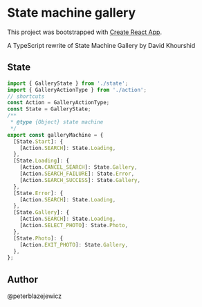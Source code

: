 # State machine gallery

This project was bootstrapped with [Create React App](https://github.com/facebookincubator/create-react-app).

A TypeScript rewrite of State Machine Gallery by David Khourshid

## State

```ts
import { GalleryState } from './state';
import { GalleryActionType } from './action';
// shortcuts
const Action = GalleryActionType;
const State = GalleryState;
/**
 * @type {Object} state machine
 */
export const galleryMachine = {
  [State.Start]: {
    [Action.SEARCH]: State.Loading,
  },
  [State.Loading]: {
    [Action.CANCEL_SEARCH]: State.Gallery,
    [Action.SEARCH_FAILURE]: State.Error,
    [Action.SEARCH_SUCCESS]: State.Gallery,
  },
  [State.Error]: {
    [Action.SEARCH]: State.Loading,
  },
  [State.Gallery]: {
    [Action.SEARCH]: State.Loading,
    [Action.SELECT_PHOTO]: State.Photo,
  },
  [State.Photo]: {
    [Action.EXIT_PHOTO]: State.Gallery,
  },
};
```

## Author

@peterblazejewicz